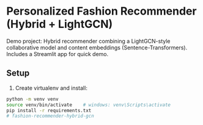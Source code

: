 # Personalized Fashion Recommender (Hybrid + LightGCN)

Demo project: Hybrid recommender combining a LightGCN-style collaborative model and content embeddings (Sentence-Transformers).
Includes a Streamlit app for quick demo.

## Setup
1. Create virtualenv and install:
```bash
python -m venv venv
source venv/bin/activate    # windows: venv\Scripts\activate
pip install -r requirements.txt
# fashion-recommender-hybrid-gcn
